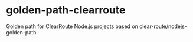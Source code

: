 # golden-path-clearroute
Golden path for ClearRoute Node.js projects based on clear-route/nodejs-golden-path
